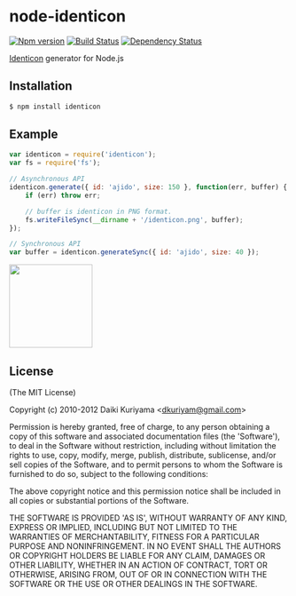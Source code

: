 # node-identicon

[![Npm version][npm-image]][npm-url]
[![Build Status][travis-image]][travis-url]
[![Dependency Status][gemnasium-image]][gemnasium-url]
  
[Identicon](https://github.com/donpark/identicon) generator for Node.js

## Installation

```bash
$ npm install identicon
```

## Example

```javascript
var identicon = require('identicon');
var fs = require('fs');

// Asynchronous API
identicon.generate({ id: 'ajido', size: 150 }, function(err, buffer) {
    if (err) throw err;

    // buffer is identicon in PNG format.
    fs.writeFileSync(__dirname + '/identicon.png', buffer);
});

// Synchronous API
var buffer = identicon.generateSync({ id: 'ajido', size: 40 });
```

<img src="https://cloud.githubusercontent.com/assets/206827/7214948/529f8966-e5fc-11e4-8aa0-c84ada23acc2.png" width="150" height="150">

## License

(The MIT License)

Copyright (c) 2010-2012 Daiki Kuriyama &lt;dkuriyam@gmail.com&gt;

Permission is hereby granted, free of charge, to any person obtaining
a copy of this software and associated documentation files (the
'Software'), to deal in the Software without restriction, including
without limitation the rights to use, copy, modify, merge, publish,
distribute, sublicense, and/or sell copies of the Software, and to
permit persons to whom the Software is furnished to do so, subject to
the following conditions:

The above copyright notice and this permission notice shall be
included in all copies or substantial portions of the Software.

THE SOFTWARE IS PROVIDED 'AS IS', WITHOUT WARRANTY OF ANY KIND,
EXPRESS OR IMPLIED, INCLUDING BUT NOT LIMITED TO THE WARRANTIES OF
MERCHANTABILITY, FITNESS FOR A PARTICULAR PURPOSE AND NONINFRINGEMENT.
IN NO EVENT SHALL THE AUTHORS OR COPYRIGHT HOLDERS BE LIABLE FOR ANY
CLAIM, DAMAGES OR OTHER LIABILITY, WHETHER IN AN ACTION OF CONTRACT,
TORT OR OTHERWISE, ARISING FROM, OUT OF OR IN CONNECTION WITH THE
SOFTWARE OR THE USE OR OTHER DEALINGS IN THE SOFTWARE.

[travis-image]: https://img.shields.io/travis/Ajido/node-identicon.svg?style=flat-square
[travis-url]: https://travis-ci.org/Ajido/node-identicon
[npm-image]: https://img.shields.io/npm/v/identicon.svg?style=flat-square
[npm-url]: https://www.npmjs.com/package/identicon
[gemnasium-image]: http://img.shields.io/gemnasium/Ajido/node-identicon.svg?style=flat-square
[gemnasium-url]: https://gemnasium.com/Ajido/node-identicon
